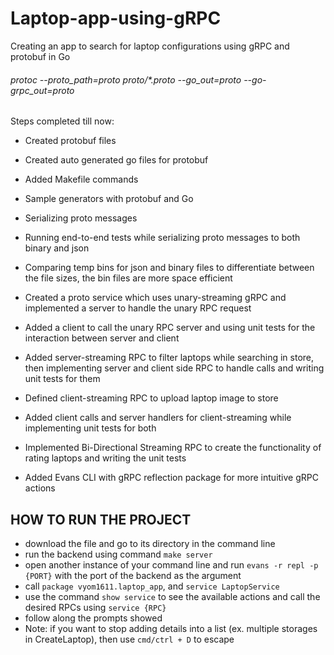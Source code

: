 # Laptop-app-using-gRPC
Creating an app to search for laptop configurations using gRPC and protobuf in Go

###### _protoc --proto_path=proto proto/*.proto --go_out=proto --go-grpc_out=proto_


Steps completed till now:
- Created protobuf files
- Created auto generated go files for protobuf
- Added Makefile commands
- Sample generators with protobuf and Go
- Serializing proto messages
- Running end-to-end tests while serializing proto messages to both binary and json
- Comparing temp bins for json and binary files to differentiate between the file sizes, the bin files are more space efficient
- Created a proto service which uses unary-streaming gRPC and implemented a server to handle the unary RPC request
- Added a client to call the unary RPC server and using unit tests for the interaction between server and client
- Added server-streaming RPC to filter laptops while searching in store, then implementing server and client side RPC to handle calls and writing unit tests for them
- Defined client-streaming RPC to upload laptop image to store
- Added client calls and server handlers for client-streaming while implementing unit tests for both
- Implemented Bi-Directional Streaming RPC to create the functionality of rating laptops and writing the unit tests

- Added Evans CLI with gRPC reflection package for more intuitive gRPC actions

## HOW TO RUN THE PROJECT

- download the file and go to its directory in the command line
- run the backend using command `make server`
- open another instance of your command line and run `evans -r repl -p {PORT}` with the port of the backend as the argument
- call `package vyom1611.laptop_app`, and `service LaptopService`
- use the command `show service` to see the available actions and call the desired RPCs using `service {RPC}`
- follow along the prompts showed
- Note: if you want to stop adding details into a list (ex. multiple storages in CreateLaptop), then use `cmd/ctrl + D` to escape